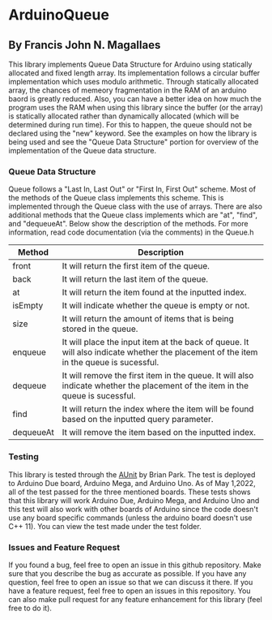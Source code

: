 # ArduinoQueue
## By Francis John N. Magallaes

This library implements Queue Data Structure for Arduino using statically allocated and fixed length array. Its implementation follows a circular buffer implementation which uses modulo arithmetic. Through statically allocated array, the chances of memeory fragmentation in the RAM of an arduino baord is greatly reduced. Also, you can have a better idea on how much the program uses the RAM when using this library since the buffer (or the array) is statically allocated rather than dynamically allocated (which will be determined during run time). For this to happen, the queue should not be declared using the "new" keyword. See the examples on how the library is being used and see the "Queue Data Structure" portion for overview of the implementation of the Queue data structure.

### Queue Data Structure

Queue follows a "Last In, Last Out" or "First In, First Out" scheme. Most of the methods of the Queue class implements this scheme. This is implemented through the Queue class with the use of arrays. There are also additional methods that the Queue class implements which are "at", "find", and "dequeueAt". Below show the description of the methods. For more information, read code documentation (via the comments) in the Queue.h 

|Method|Description|
|---|---------|
|front|It will return the first item of the queue.|
|back|It will return the last item of the queue.|
|at|It will return the item found at the inputted index.|
|isEmpty|It will indicate whether the queue is empty or not.|
|size|It will return the amount of items that is being stored in the queue.|
|enqueue|It will place the input item at the back of queue. It will also indicate whether the placement of the item in the queue is sucessful.|
|dequeue|It will remove the first item in the queue. It will also indicate whether the placement of the item in the queue is sucessful.|
|find|It will return the index where the item will be found based on the inputted query parameter.|
|dequeueAt|It will remove the item based on the inputted index.|

### Testing

This library is tested through the [AUnit](https://github.com/bxparks/AUnit) by Brian Park. The test is deployed to Arduino Due board, Arduino Mega, and Arduino Uno. As of May 1,2022, all of the test passed for the three mentioned boards. These tests shows that this library will work Arduino Due, Arduino Mega, and Arduino Uno and this test will also work with other boards of Arduino since the code doesn't use any board specific commands (unless the arduino board doesn't use C++ 11). You can view the test made under the test folder.

### Issues and Feature Request

If you found a bug, feel free to open an issue in this github repository. Make sure that you describe the bug as accurate as possible. If you have any question, feel free to open an issue so that we can discuss it there. If you have a feature request, feel free to open an issues in this repository. You can also make pull request for any feature enhancement for this library (feel free to do it).

